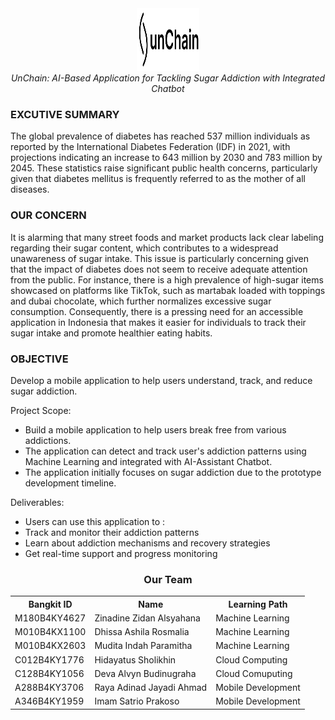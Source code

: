 <div align="center">
  <img src="/assets/image.png" width="100" height="100"><br>
  <i>UnChain: AI-Based Application for Tackling Sugar Addiction with Integrated Chatbot</i>
</div>




### EXCUTIVE SUMMARY
The global prevalence of diabetes has reached 537 million individuals as reported by the International Diabetes Federation (IDF) in 2021, with projections indicating an increase to 643 million by 2030 and 783 million by 2045. These statistics raise significant public health concerns, particularly given that diabetes mellitus is frequently referred to as the mother of all diseases.

### OUR CONCERN
It is alarming that many street foods and market products lack clear labeling regarding their sugar content, which contributes to a widespread unawareness of sugar intake. This issue is particularly concerning given that the impact of diabetes does not seem to receive adequate attention from the public. For instance, there is a high prevalence of high-sugar items showcased on platforms like TikTok, such as martabak loaded with toppings and dubai chocolate, which further normalizes excessive sugar consumption. Consequently, there is a pressing need for an accessible application in Indonesia that makes it easier for individuals to track their sugar intake and promote healthier eating habits.

### OBJECTIVE
Develop a mobile application to help users understand, track, and reduce sugar addiction.

Project Scope:
- Build a mobile application to help users break free from various addictions.
- The application can detect and track user's addiction patterns using Machine Learning and integrated with AI-Assistant Chatbot.
- The application initially focuses on sugar addiction due to the prototype development timeline.
  
Deliverables:
- Users can use this application to : 
- Track and monitor their addiction patterns
- Learn about addiction mechanisms and recovery strategies
- Get real-time support and progress monitoring





<div align="center">
  <h3>Our Team</h3>
  <table align="center">
    <tr>
      <th>Bangkit ID</th>
      <th>Name</th>
      <th>Learning Path</th>
    </tr>
    <tr>
      <td>M180B4KY4627</td>
      <td>Zinadine Zidan Alsyahana</td>
      <td>Machine Learning</td>
    </tr>
    <tr>
      <td>M010B4KX1100</td>
      <td>Dhissa Ashila Rosmalia</td>
      <td>Machine Learning</td>
    </tr>
    <tr>
      <td>M010B4KX2603</td>
      <td>Mudita Indah Paramitha</td>
      <td>Machine Learning</td>
    </tr>
    <tr>
      <td>C012B4KY1776</td>
      <td>Hidayatus Sholikhin</td>
      <td>Cloud Computing</td>
    </tr>
    <tr>
      <td>C128B4KY1056</td>
      <td>Deva Alvyn Budinugraha</td>
      <td>Cloud Comuputing</td>
    </tr>
    <tr>
      <td>A288B4KY3706</td>
      <td>Raya Adinad Jayadi Ahmad</td>
      <td>Mobile Development</td>
    </tr>
     <tr>
      <td>A346B4KY1959</td>
      <td>Imam Satrio Prakoso</td>
      <td>Mobile Development</td>
    </tr>
  </table>
</div>
